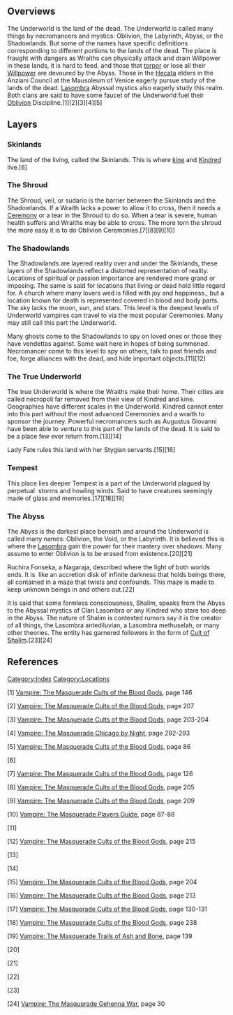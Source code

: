 ## Overviews

The Underworld is the land of the dead. The Underworld is called many
things by necromancers and mystics: Oblivion, the Labyrinth, Abyss, or
the Shadowlands. But some of the names have specific definitions
corresponding to different portions to the lands of the dead. The place
is fraught with dangers as Wraiths can physically attack and drain
Willpower in these lands, it is hard to feed, and those that
[torpor](./torpor.md) or lose all
their
[Willpower](./willpower.md) are
devoured by the Abyss. Those in the
[Hecata](./hecata.md) elders in
the Anziani Council at the Mausoleum of Venice eagerly pursue study of
the lands of the dead.
[Lasombra](./lasombra.md)
Abyssal mystics also eagerly study this realm. Both clans are said to
have some faucet of the Underworld fuel their
[Oblivion](./oblivion.md)
Discipline.[1][2][3][4][5]

## Layers

### Skinlands

The land of the living, called the Skinlands. This is where
<a href="kine" class="wikilink" title="kine">kine</a> and
<a href="Kindred" class="wikilink" title="Kindred">Kindred</a> live.[6]

### The Shroud

The Shroud, veil, or sudario is the barrier between the Skinlands and
the Shadowlands. If a Wraith lacks a power to allow it to cross, then it
needs a [Ceremony](./oblivion_ceremonies.md) or a tear in the Shroud to do so. When a
tear is severe, human health suffers and Wraiths may be able to cross.
The more torn the shroud the more easy it is to do Oblivion
Ceremonies.[7][8][9][10]

### The Shadowlands

The Shadowlands are layered reality over and under the Skinlands, these
layers of the Shadowlands reflect a distorted representation of reality.
Locations of spiritual or passion importance are rendered more grand or
imposing. The same is said for locations that living or dead hold little
regard for. A church where many lovers wed is filled with joy and
happiness., but a location known for death is represented covered in
blood and body parts. The sky lacks the moon, sun, and stars. This level
is the deepest levels of Underworld vampires can travel to via the most
popular Ceremonies. Many may still call this part the Underworld.

Many ghosts come to the Shadowlands to spy on loved ones or those they
have vendettas against. Some wait here in hopes of being summoned.
Necromancer come to this level to spy on others, talk to past friends
and foe, forge alliances with the dead, and hide important
objects.[11][12]

### The True Underworld

The true Underworld is where the Wraiths make their home. Their cities
are called necropoli far removed from their view of Kindred and kine.
Geographies have different scales in the Underworld. Kindred cannot
enter into this part without the most advanced Ceremonies and a wraith
to sponsor the journey. Powerful necromancers such as Augustus Giovanni
have been able to venture to this part of the lands of the dead. It is
said to be a place few ever return from.[13][14]

Lady Fate rules this land with her Stygian servants.[15][16]

### Tempest

This place lies deeper Tempest is a part of the Underworld plagued by
perpetual  storms and howling winds. Said to have creatures seemingly
made of glass and memories.[17][18][19]

### The Abyss

The Abyss is the darkest place beneath and around the Underworld is
called many names: Oblivion, the Void, or the Labyrinth. It is believed
this is where the
[Lasombra](./lasombra.md) gain
the power for their mastery over shadows. Many assume to enter Oblivion
is to be erased from existence.[20][21]

Ruchira Fonseka, a Nagaraja, described where the light of both worlds
ends. It is  like an accretion disk of infinite darkness that holds
beings there, all contained in a maze that twists and confounds. This
maze is made to keep unknown beings in and others out.[22]

It is said that some formless consciousness, Shalim, speaks from the
Abyss to the Abyssal mystics of Clan Lasombra or any Kindred who stare
too deep in the Abyss. The nature of Shalim is contested rumors say it
is the creator of all things, the Lasombra antediluvian, a Lasombra
methuselah, or many other theories. The entity has garnered followers in
the form of
<a href="Cult_of_Shalim" class="wikilink" title="Cult of Shalim">Cult of
Shalim</a>.[23][24]

## References

<a href="Category:Index" class="wikilink"
title="Category:Index">Category:Index</a>
<a href="Category:Locations" class="wikilink"
title="Category:Locations">Category:Locations</a>

[1] <a href="Vampire:_The_Masquerade_Cults_of_the_Blood_Gods"
class="wikilink"
title="Vampire: The Masquerade Cults of the Blood Gods">Vampire: The
Masquerade Cults of the Blood Gods</a>, page 146

[2] <a href="Vampire:_The_Masquerade_Cults_of_the_Blood_Gods"
class="wikilink"
title="Vampire: The Masquerade Cults of the Blood Gods">Vampire: The
Masquerade Cults of the Blood Gods</a>, page 207

[3] <a href="Vampire:_The_Masquerade_Cults_of_the_Blood_Gods"
class="wikilink"
title="Vampire: The Masquerade Cults of the Blood Gods">Vampire: The
Masquerade Cults of the Blood Gods</a>, page 203-204

[4] <a href="Vampire:_The_Masquerade_Chicago_by_Night" class="wikilink"
title="Vampire: The Masquerade Chicago by Night">Vampire: The Masquerade
Chicago by Night</a>, page 292-293

[5] <a href="Vampire:_The_Masquerade_Cults_of_the_Blood_Gods"
class="wikilink"
title="Vampire: The Masquerade Cults of the Blood Gods">Vampire: The
Masquerade Cults of the Blood Gods</a>, page 86

[6]

[7] <a href="Vampire:_The_Masquerade_Cults_of_the_Blood_Gods"
class="wikilink"
title="Vampire: The Masquerade Cults of the Blood Gods">Vampire: The
Masquerade Cults of the Blood Gods</a>, page 126

[8] <a href="Vampire:_The_Masquerade_Cults_of_the_Blood_Gods"
class="wikilink"
title="Vampire: The Masquerade Cults of the Blood Gods">Vampire: The
Masquerade Cults of the Blood Gods</a>, page 205

[9] <a href="Vampire:_The_Masquerade_Cults_of_the_Blood_Gods"
class="wikilink"
title="Vampire: The Masquerade Cults of the Blood Gods">Vampire: The
Masquerade Cults of the Blood Gods</a>, page 209

[10] <a href="Vampire:_The_Masquerade_Players_Guide" class="wikilink"
title="Vampire: The Masquerade Players Guide">Vampire: The Masquerade
Players Guide</a>, page 87-88

[11]

[12] <a href="Vampire:_The_Masquerade_Cults_of_the_Blood_Gods"
class="wikilink"
title="Vampire: The Masquerade Cults of the Blood Gods">Vampire: The
Masquerade Cults of the Blood Gods</a>, page 215

[13]

[14]

[15] <a href="Vampire:_The_Masquerade_Cults_of_the_Blood_Gods"
class="wikilink"
title="Vampire: The Masquerade Cults of the Blood Gods">Vampire: The
Masquerade Cults of the Blood Gods</a>, page 204

[16] <a href="Vampire:_The_Masquerade_Cults_of_the_Blood_Gods"
class="wikilink"
title="Vampire: The Masquerade Cults of the Blood Gods">Vampire: The
Masquerade Cults of the Blood Gods</a>, page 213

[17] <a href="Vampire:_The_Masquerade_Cults_of_the_Blood_Gods"
class="wikilink"
title="Vampire: The Masquerade Cults of the Blood Gods">Vampire: The
Masquerade Cults of the Blood Gods</a>, page 130-131

[18] <a href="Vampire:_The_Masquerade_Cults_of_the_Blood_Gods"
class="wikilink"
title="Vampire: The Masquerade Cults of the Blood Gods">Vampire: The
Masquerade Cults of the Blood Gods</a>, page 238

[19] <a href="Vampire:_The_Masquerade_Trails_of_Ash_and_Bone"
class="wikilink"
title="Vampire: The Masquerade Trails of Ash and Bone">Vampire: The
Masquerade Trails of Ash and Bone</a>, page 139

[20]

[21]

[22]

[23]

[24] <a href="Vampire:_The_Masquerade_Gehenna_War" class="wikilink"
title="Vampire: The Masquerade Gehenna War">Vampire: The Masquerade
Gehenna War</a>, page 30
